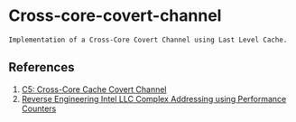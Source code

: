 # Cross-core-covert-channel
```
Implementation of a Cross-Core Covert Channel using Last Level Cache.
```

## References

1. [C5: Cross-Core Cache Covert Channel](http://www.eurecom.fr/fr/publication/4554/download/rs-publi-4554.pdf)
2. [Reverse Engineering Intel LLC Complex Addressing using Performance Counters](https://cmaurice.fr/pdf/raid15_maurice.pdf)
